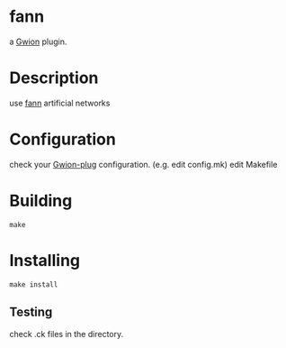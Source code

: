 # fann
  a [Gwion](https://github.com/Gwion/Gwion) plugin.
# Description
use [fann](https://http://leenissen.dk/fann/wp/) artificial networks
# Configuration
check your [Gwion-plug](https://github.com/Gwion/Gwion-plug) configuration. (e.g. edit config.mk)
edit Makefile
# Building
```
make
```
# Installing
```
make install
```
## Testing
check .ck files in the directory.
